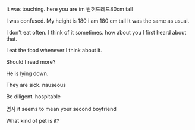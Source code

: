 ##

It was touching.
here you are
 im 원허드레드80cm tall



I was confused.
My height is 180
i am 180 cm tall
It was the same as usual.


I don't eat often.
I think of it sometimes.
how about you
I first heard about that.


I eat the food whenever I think about it.


Should I read more?


He is lying down.

They are sick.
nauseous


Be diligent. hospitable

명사
it seems to mean your second boyfriend

What kind of pet is it?
